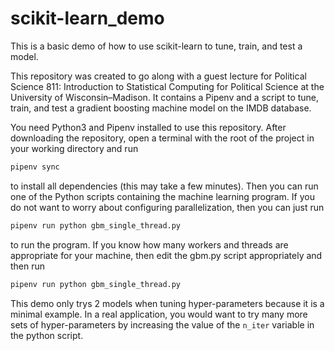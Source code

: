 # scikit-learn_demo
This is a basic demo of how to use scikit-learn to tune, train, and test a model.

This repository was created to go along with a guest lecture for Political Science 811: Introduction to Statistical Computing for Political Science at the University of Wisconsin–Madison. It contains a Pipenv and a script to  tune, train, and test a gradient boosting machine model on the IMDB database.

You need Python3 and Pipenv installed to use this repository. After downloading the repository, open a terminal with the root of the project in your working directory and run
```bash
pipenv sync
```
to install all dependencies (this may take a few minutes). Then you can run one of the Python scripts containing the machine learning program. If you do not want to worry about configuring parallelization, then you can just run
```bash
pipenv run python gbm_single_thread.py
```
to run the program. If you know how many workers and threads are appropriate for your machine, then edit the gbm.py script appropriately and then run
```bash
pipenv run python gbm_single_thread.py
```

This demo only trys 2 models when tuning hyper-parameters because it is a minimal example. In a real application, you would want to try many more sets of hyper-parameters by increasing the value of the `n_iter` variable in the python script.
